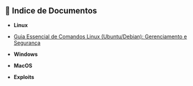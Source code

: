 ## 📂 Indice de Documentos


- **Linux**
* [Guia Essencial de Comandos Linux (Ubuntu/Debian): Gerenciamento e Segurança](./Comandos_linux.md)

- **Windows**

- **MacOS**

- **Exploits**